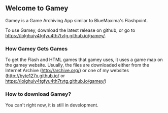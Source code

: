 ## Welcome to Gamey
Gamey is a Game Archiving App similar to BlueMaxima's Flashpoint.

To use Gamey, download the latest release on github, or go to https://lolghuiy4tgfyu4th7tvtg.github.io/gamey/.

### How Gamey Gets Games
To get the Flash and HTML games that gamey uses, it uses a game map on the gamey website. Usually, the files
are downloaded either from the Internet Archive (http://archive.org/) or one of my websites 
(http://byte127x.github.io/ or https://lolghuiy4tgfyu4th7tvtg.github.io/gamey/)

### How to download Gamey?
You can't right now, it is still in development.

